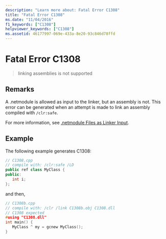 ```yaml
---
description: "Learn more about: Fatal Error C1308"
title: "Fatal Error C1308"
ms.date: "11/04/2016"
f1_keywords: ["C1308"]
helpviewer_keywords: ["C1308"]
ms.assetid: 46177997-069e-433a-8e20-93c846d78ffd
---
```

# Fatal Error C1308

> linking assemblies is not supported

## Remarks

A .netmodule is allowed as input to the linker, but an assembly is not. This error can be generated when an attempt is made to link an assembly compiled with `/clr:safe`.

For more information, see [.netmodule Files as Linker Input](../../build/reference/netmodule-files-as-linker-input.md).

## Example

The following example generates C1308:

```cpp
// C1308.cpp
// compile with: /clr:safe /LD
public ref class MyClass {
public:
   int i;
};
```

and then,

```cpp
// C1308b.cpp
// compile with: /clr /link C1308b.obj C1308.dll
// C1308 expected
#using "C1308.dll"
int main() {
   MyClass ^ my = gcnew MyClass();
}
```
